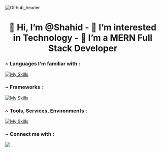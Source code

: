 

![Github_header](https://user-images.githubusercontent.com/88898454/162613510-d24014b6-b4ea-4f67-ba4a-19b4d956ceab.png)

<h1 align="center">  
👋 Hi, I’m @Shahid
- 👀 I’m interested in Technology
- 🌱 I’m a MERN Full Stack Developer </h1>



  <h3 align="left"> ~ Languages I'm familiar with :</h3>

[![My Skills](https://skillicons.dev/icons?i=html,css,javascript&theme=light)](https://skillicons.dev)

<h3 align="left"> ~ Frameworks :</h3>

[![My Skills](https://skillicons.dev/icons?i=nodejs,express,jquery,bootstrap&theme=light)](https://skillicons.dev)

<h3 align="left"> ~ Tools, Services, Environments :</h3>

[![My Skills](https://skillicons.dev/icons?i=postman,git,github,mysql,mongodb,react,vscode&theme=light)](https://skillicons.dev)

<h3 align="left"> ~ Connect me with :</h3>

<p align="left">
  
  <a href="https://www.linkedin.com/in/mahammad-shahid-776475286/">
    <img src="https://skillicons.dev/icons?i=linkedin" />
  </a>
  
 
</p>
<!---
Stark-FSD/Stark-FSD is a ✨ special ✨ repository because its `README.md` (this file) appears on your GitHub profile.
You can click the Preview link to take a look at your changes.
--->

